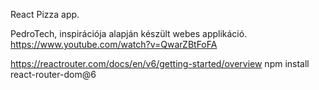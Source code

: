 React Pizza app.

PedroTech, inspirációja alapján készült webes applikáció.
https://www.youtube.com/watch?v=QwarZBtFoFA



https://reactrouter.com/docs/en/v6/getting-started/overview
npm install react-router-dom@6
